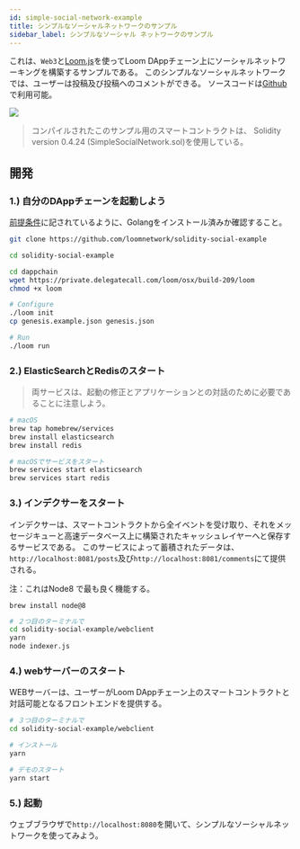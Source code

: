 ```yaml
---
id: simple-social-network-example
title: シンプルなソーシャルネットワークのサンプル
sidebar_label: シンプルなソーシャル ネットワークのサンプル
---
```

これは、`Web3`と[Loom.js](https://github.com/loomnetwork/loom-js)を使ってLoom DAppチェーン上にソーシャルネットワーキングを構築するサンプルである。 このシンプルなソーシャルネットワークでは、ユーザーは投稿及び投稿へのコメントができる。 ソースコードは[Github](https://github.com/loomnetwork/solidity-social-example)で利用可能。

![](https://dzwonsemrish7.cloudfront.net/items/2W3c2O3G2A1q1l3f3D3d/Screen%20Recording%202018-05-29%20at%2003.35%20PM.gif)

> コンパイルされたこのサンプル用のスマートコントラクトは、 Solidity version 0.4.24 (SimpleSocialNetwork.sol)を使用している。

## 開発

### 1.) 自分のDAppチェーンを起動しよう

[前提条件](https://loomx.io/developers/docs/en/prereqs.html)に記されているように、Golangをインストール済みか確認すること。

```bash
git clone https://github.com/loomnetwork/solidity-social-example

cd solidity-social-example

cd dappchain
wget https://private.delegatecall.com/loom/osx/build-209/loom
chmod +x loom

# Configure
./loom init
cp genesis.example.json genesis.json

# Run
./loom run
```

### 2.) ElasticSearchとRedisのスタート

> 両サービスは、起動の修正とアプリケーションとの対話のために必要であることに注意しよう。

```bash
# macOS
brew tap homebrew/services
brew install elasticsearch
brew install redis

# macOSでサービスをスタート
brew services start elasticsearch
brew services start redis
```

### 3.) インデクサーをスタート

インデクサーは、スマートコントラクトから全イベントを受け取り、それをメッセージキューと高速データベース上に構築されたキャッシュレイヤーへと保存するサービスである。 このサービスによって蓄積されたデータは、`http://localhost:8081/posts`及び`http://localhost:8081/comments`にて提供される。

注：これはNode8 で最も良く機能する。

    brew install node@8
    

```bash
# ２つ目のターミナルで
cd solidity-social-example/webclient
yarn
node indexer.js
```

### 4.) webサーバーのスタート

WEBサーバーは、ユーザーがLoom DAppチェーン上のスマートコントラクトと対話可能となるフロントエンドを提供する。

```bash
# ３つ目のターミナルで
cd solidity-social-example/webclient

# インストール
yarn

# デモのスタート
yarn start

```

### 5.) 起動

ウェブブラウザで`http://localhost:8080`を開いて、シンプルなソーシャルネットワークを使ってみよう。